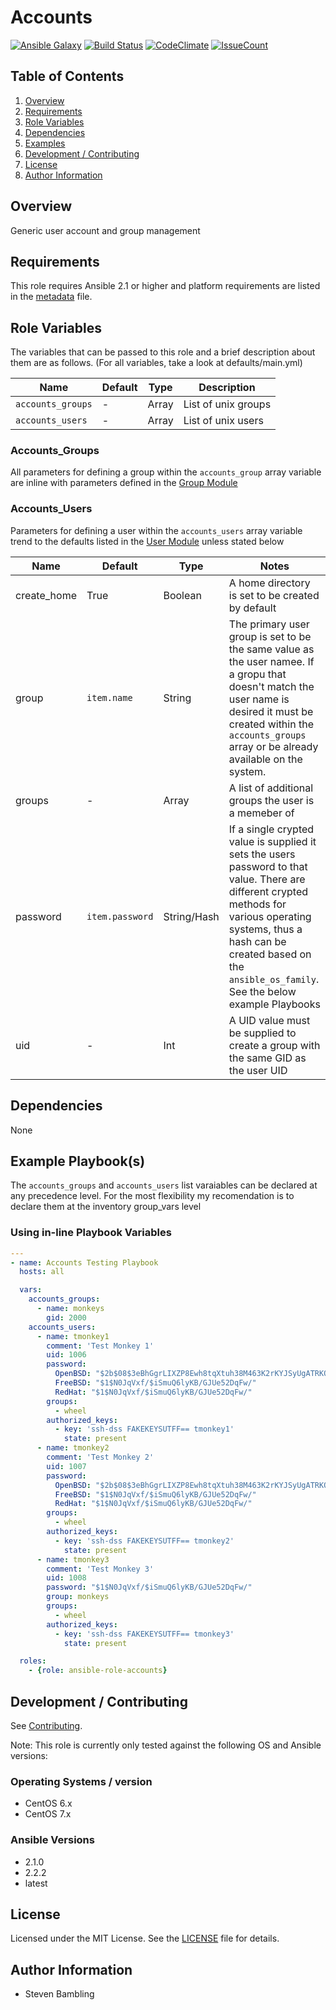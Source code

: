 # Accounts

[![Ansible Galaxy](https://img.shields.io/badge/ansible--galaxy-smbambling.accounts-blue.svg)](https://galaxy.ansible.com/smbambling/accounts/)
[![Build Status](https://travis-ci.org/smbambling/ansible-role-accounts.svg?branch=master)](https://travis-ci.org/smbambling/ansible-role-accounts)
[![CodeClimate](https://codeclimate.com/github/smbambling/ansible-role-accounts/badges/gpa.svg)](https://codeclimate.com/github/smbambling/ansible-role-accounts)
[![IssueCount](https://codeclimate.com/github/smbambling/ansible-role-accounts/badges/issue_count.svg)](https://codeclimate.com/github/smbambling/ansible-role-accounts)

## Table of Contents

1. [Overview](#overview)
1. [Requirements](#requirements)
1. [Role Variables](#role-variables)
1. [Dependencies](#dependencies)
1. [Examples](#example-playbooks)
1. [Development / Contributing](#development--contributing)
1. [License](#license)
1. [Author Information](#author-information)

## Overview

Generic user account and group management

## Requirements

This role requires Ansible 2.1 or higher and platform requirements are
listed in the [metadata](meta/main.yml) file.

## Role Variables

The variables that can be passed to this role and a brief description about
them are as follows. (For all variables, take a look at defaults/main.yml)

| Name              | Default | Type        | Description         |
| ------------------|---------| ------------| --------------------|
| `accounts_groups` | -       | Array       | List of unix groups |
| `accounts_users`  | -       | Array       | List of unix users  |

### Accounts_Groups

All parameters for defining a group within the `accounts_group` array variable
are inline with parameters defined in the
[Group Module](http://docs.ansible.com/ansible/group_module.html)

### Accounts_Users

Parameters for defining a user within the `accounts_users` array variable
trend to the defaults listed in the
[User Module](http://docs.ansible.com/ansible/user_module.html)
unless stated below

| Name              | Default | Type        | Notes         |
| ------------------|---------| ------------| --------------------|
| create_home       | True        | Boolean     | A home directory is set to be created by default |
| group             | `item.name` | String  | The primary user group is set to be the same value as the user namee.  If a gropu that doesn't match the user name is desired it must be created within the `accounts_groups` array or be already available on the system.          |
| groups            | -           | Array   | A list of additional groups the user is a memeber of |
| password          | `item.password` | String/Hash | If a single crypted value is supplied it sets the users password to that value. There are different crypted methods for various operating systems, thus a hash can be created based on the `ansible_os_family`.  See the below example Playbooks
| uid               | -           | Int     | A UID value must be supplied to create a group with the same GID as the user UID |

## Dependencies

None

## Example Playbook(s)

The `accounts_groups` and `accounts_users` list varaiables can be
declared at any precedence level.
For the most flexibility my recomendation is to declare them at the
inventory group\_vars level

### Using in-line Playbook Variables

```yaml
---
- name: Accounts Testing Playbook
  hosts: all

  vars:
    accounts_groups:
      - name: monkeys
        gid: 2000
    accounts_users:
      - name: tmonkey1
        comment: 'Test Monkey 1'
        uid: 1006
        password:
          OpenBSD: "$2b$08$3eBhGgrLIXZP8Ewh8tqXtuh38M463K2rKYJSyUgATRKQNX70b2jyG"
          FreeBSD: "$1$N0JqVxf/$iSmuQ6lyKB/GJUe52DqFw/"
          RedHat: "$1$N0JqVxf/$iSmuQ6lyKB/GJUe52DqFw/"
        groups:
          - wheel
        authorized_keys:
          - key: 'ssh-dss FAKEKEYSUTFF== tmonkey1'
            state: present
      - name: tmonkey2
        comment: 'Test Monkey 2'
        uid: 1007
        password:
          OpenBSD: "$2b$08$3eBhGgrLIXZP8Ewh8tqXtuh38M463K2rKYJSyUgATRKQNX70b2jyG"
          FreeBSD: "$1$N0JqVxf/$iSmuQ6lyKB/GJUe52DqFw/"
          RedHat: "$1$N0JqVxf/$iSmuQ6lyKB/GJUe52DqFw/"
        groups:
          - wheel
        authorized_keys:
          - key: 'ssh-dss FAKEKEYSUTFF== tmonkey2'
            state: present
      - name: tmonkey3
        comment: 'Test Monkey 3'
        uid: 1008
        password: "$1$N0JqVxf/$iSmuQ6lyKB/GJUe52DqFw/"
        group: monkeys
        groups:
          - wheel
        authorized_keys:
          - key: 'ssh-dss FAKEKEYSUTFF== tmonkey3'
            state: present

  roles:
    - {role: ansible-role-accounts}
```

## Development / Contributing

See [Contributing](.github/CONTRIBUTING.md).

Note: This role is currently only tested against the following OS and Ansible versions:

### Operating Systems / version

- CentOS 6.x
- CentOS 7.x

### Ansible Versions

- 2.1.0
- 2.2.2
- latest

## License

Licensed under the MIT License. See the [LICENSE](./LICENSE) file for details.

## Author Information

- Steven Bambling
